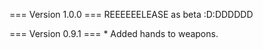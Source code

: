 === Version 1.0.0 ===
	REEEEEELEASE as beta :D:DDDDDD

=== Version 0.9.1 ===
	* Added hands to weapons.
